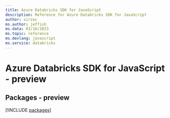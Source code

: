 ```yaml
---
title: Azure Databricks SDK for JavaScript
description: Reference for Azure Databricks SDK for JavaScript
author: xirzec
ms.author: jeffish
ms.data: 03/16/2023
ms.topic: reference
ms.devlang: javascript
ms.service: databricks
---
```

# Azure Databricks SDK for JavaScript - preview
## Packages - preview
[!INCLUDE [packages](databricks-index.md)]
